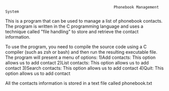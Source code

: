                                                    Phonebook Management System
This is a  program that can be used to manage a list of phonebook contacts. The program is written in the C programming language and uses a technique called "file handling" to store and retrieve the contact information.

To use the program, you need to compile the source code using a C compiler (such as zsh or bash) and then run the resulting executable file. 
The program will present a menu of options:
1)Add contacts: This option allows us to add contact
2)List contacts: This option allows us to add contact
3)Search contacts: This option allows us to add contact
4)Quit: This option allows us to add contact

All the contacts information is stored in a text file called phonebook.txt



